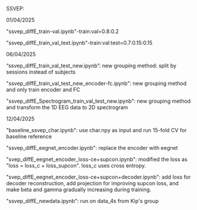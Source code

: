 SSVEP:

01/04/2025

"ssvep_diffE_train-val.ipynb"-train:val=0.8:0.2

"ssvep_diffE_train_val_test.ipynb"-train:val:test=0.7:0.15:0.15

06/04/2025

“ssvep_diffE_train_val_test_new.ipynb”: new grouping method: split by sessions instead of subjects

"ssvep_diffE_train_val_test_new_encoder-fc.ipynb": new grouping method and only train encoder and FC

"ssvep_diffE_Spectrogram_train_val_test_new.ipynb": new grouping method and transform the 1D EEG data to 2D spectrogram

12/04/2025

"baseline_ssvep_char.ipynb": use char.npy as input and run 15-fold CV for baseline reference

"ssvep_diffE_eegnet_encoder.ipynb": replace the encoder with eegnet

"svep_diffE_eegnet_encoder_loss-ce+supcon.ipynb": modified the loss as "loss = loss_c + loss_supcon". loss_c uses cross entropy.

"svep_diffE_eegnet_encoder_loss-ce+supcon+decoder.ipynb": add loss for decoder reconstruction, add projection for improving supcon loss, and make  beta and gamma gradually increasing during training.

"ssvep_diffE_newdata.ipynb": run on data_4s from Kip's group
